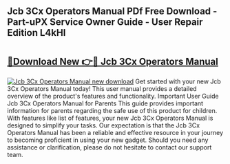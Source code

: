## Jcb 3Cx Operators Manual PDf Free Download - Part-uPX Service Owner Guide - User Repair Edition L4kHl

# <h2><a href="http://bc13966.oget.top/?id=Jcb+3Cx+Operators+Manual">🔗Download New 👉🔴 Jcb 3Cx Operators Manual</a></h2>

[![Jcb 3Cx Operators Manual new download](https://i.imgur.com/5g1atiW.png)](http://bc13966.oget.top/?id=Jcb+3Cx+Operators+Manual)
Get started with your new Jcb 3Cx Operators Manual today! This user manual provides a detailed overview of the product's features and functionality. Important User Guide Jcb 3Cx Operators Manual for Parents This guide provides important information for parents regarding the safe use of this product for children. With features like list of features, your new Jcb 3Cx Operators Manual is designed to simplify your tasks. Our expectation is that the Jcb 3Cx Operators Manual has been a reliable and effective resource in your journey to becoming proficient in using your new gadget. Should you need any assistance or clarification, please do not hesitate to contact our support team.
